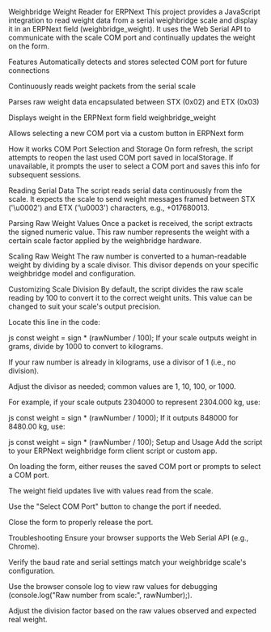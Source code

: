 Weighbridge Weight Reader for ERPNext
This project provides a JavaScript integration to read weight data from a serial weighbridge scale and display it in an ERPNext field (weighbridge_weight). It uses the Web Serial API to communicate with the scale COM port and continually updates the weight on the form.

Features
Automatically detects and stores selected COM port for future connections

Continuously reads weight packets from the serial scale

Parses raw weight data encapsulated between STX (0x02) and ETX (0x03)

Displays weight in the ERPNext form field weighbridge_weight

Allows selecting a new COM port via a custom button in ERPNext form

How it works
COM Port Selection and Storage
On form refresh, the script attempts to reopen the last used COM port saved in localStorage. If unavailable, it prompts the user to select a COM port and saves this info for subsequent sessions.

Reading Serial Data
The script reads serial data continuously from the scale. It expects the scale to send weight messages framed between STX ('\u0002') and ETX ('\u0003') characters, e.g., +017680013.

Parsing Raw Weight Values
Once a packet is received, the script extracts the signed numeric value. This raw number represents the weight with a certain scale factor applied by the weighbridge hardware.

Scaling Raw Weight
The raw number is converted to a human-readable weight by dividing by a scale divisor. This divisor depends on your specific weighbridge model and configuration.

Customizing Scale Division
By default, the script divides the raw scale reading by 100 to convert it to the correct weight units. This value can be changed to suit your scale's output precision.

Locate this line in the code:

js
const weight = sign * (rawNumber / 100);
If your scale outputs weight in grams, divide by 1000 to convert to kilograms.

If your raw number is already in kilograms, use a divisor of 1 (i.e., no division).

Adjust the divisor as needed; common values are 1, 10, 100, or 1000.

For example, if your scale outputs 2304000 to represent 2304.000 kg, use:

js
const weight = sign * (rawNumber / 1000);
If it outputs 848000 for 8480.00 kg, use:

js
const weight = sign * (rawNumber / 100);
Setup and Usage
Add the script to your ERPNext weighbridge form client script or custom app.

On loading the form, either reuses the saved COM port or prompts to select a COM port.

The weight field updates live with values read from the scale.

Use the "Select COM Port" button to change the port if needed.

Close the form to properly release the port.

Troubleshooting
Ensure your browser supports the Web Serial API (e.g., Chrome).

Verify the baud rate and serial settings match your weighbridge scale's configuration.

Use the browser console log to view raw values for debugging (console.log("Raw number from scale:", rawNumber);).

Adjust the division factor based on the raw values observed and expected real weight.
